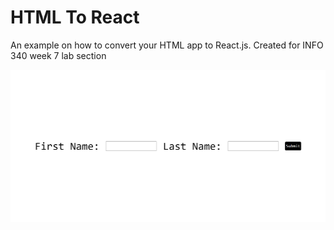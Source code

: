 # HTML To React

An example on how to convert your HTML app to React.js. Created for INFO 340 week 7 lab section

![A screenshot of the web-app, contains a form with two inputs asking for first and last name, and submit button. Below the form there is a paragraph saying "Hello Henry Bao!"](img/screenshot.png)
